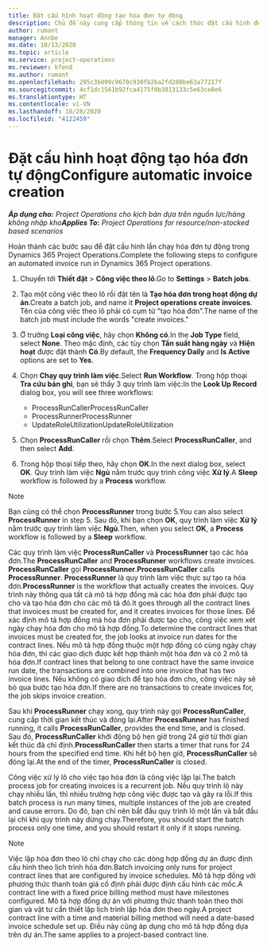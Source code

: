```yaml
---
title: Đặt cấu hình hoạt động tạo hóa đơn tự động
description: Chủ đề này cung cấp thông tin về cách thức đặt cấu hình để hệ thống tự động tạo hóa đơn.
author: rumant
manager: Annbe
ms.date: 10/13/2020
ms.topic: article
ms.service: project-operations
ms.reviewer: kfend
ms.author: rumant
ms.openlocfilehash: 295c3b099c9670c930fb2ba2fd208be63a77217f
ms.sourcegitcommit: 4cf1dc1561b92fca4175f0b3813133c5e63ce8e6
ms.translationtype: HT
ms.contentlocale: vi-VN
ms.lasthandoff: 10/28/2020
ms.locfileid: "4122459"
---
```

# <a name="configure-automatic-invoice-creation"></a><span data-ttu-id="220fc-103">Đặt cấu hình hoạt động tạo hóa đơn tự động</span><span class="sxs-lookup"><span data-stu-id="220fc-103">Configure automatic invoice creation</span></span>

<span data-ttu-id="220fc-104">_**Áp dụng cho:** Project Operations cho kịch bản dựa trên nguồn lực/hàng không nhập kho_</span><span class="sxs-lookup"><span data-stu-id="220fc-104">_**Applies To:** Project Operations for resource/non-stocked based scenarios_</span></span>


<span data-ttu-id="220fc-105">Hoàn thành các bước sau để đặt cấu hình lần chạy hóa đơn tự động trong Dynamics 365 Project Operations.</span><span class="sxs-lookup"><span data-stu-id="220fc-105">Complete the following steps to configure an automated invoice run in Dynamics 365 Project operations.</span></span>

1. <span data-ttu-id="220fc-106">Chuyển tới **Thiết đặt** > **Công việc theo lô**.</span><span class="sxs-lookup"><span data-stu-id="220fc-106">Go to **Settings** > **Batch jobs**.</span></span>
2. <span data-ttu-id="220fc-107">Tạo một công việc theo lô rồi đặt tên là **Tạo hóa đơn trong hoạt động dự án**.</span><span class="sxs-lookup"><span data-stu-id="220fc-107">Create a batch job, and name it **Project operations create invoices**.</span></span> <span data-ttu-id="220fc-108">Tên của công việc theo lô phải có cụm từ "tạo hóa đơn".</span><span class="sxs-lookup"><span data-stu-id="220fc-108">The name of the batch job must include the words "create invoices."</span></span>
3. <span data-ttu-id="220fc-109">Ở trường **Loại công việc**, hãy chọn **Không có**.</span><span class="sxs-lookup"><span data-stu-id="220fc-109">In the **Job Type** field, select **None**.</span></span> <span data-ttu-id="220fc-110">Theo mặc định, các tùy chọn **Tần suất hàng ngày** và **Hiện hoạt** được đặt thành **Có**.</span><span class="sxs-lookup"><span data-stu-id="220fc-110">By default, the **Frequency Daily** and **Is Active** options are set to **Yes**.</span></span>
4. <span data-ttu-id="220fc-111">Chọn **Chạy quy trình làm việc**.</span><span class="sxs-lookup"><span data-stu-id="220fc-111">Select **Run Workflow**.</span></span> <span data-ttu-id="220fc-112">Trong hộp thoại **Tra cứu bản ghi**, bạn sẽ thấy 3 quy trình làm việc:</span><span class="sxs-lookup"><span data-stu-id="220fc-112">In the **Look Up Record** dialog box, you will see three workflows:</span></span>

    - <span data-ttu-id="220fc-113">ProcessRunCaller</span><span class="sxs-lookup"><span data-stu-id="220fc-113">ProcessRunCaller</span></span>
    - <span data-ttu-id="220fc-114">ProcessRunner</span><span class="sxs-lookup"><span data-stu-id="220fc-114">ProcessRunner</span></span>
    - <span data-ttu-id="220fc-115">UpdateRoleUtilization</span><span class="sxs-lookup"><span data-stu-id="220fc-115">UpdateRoleUtilization</span></span>

5. <span data-ttu-id="220fc-116">Chọn **ProcessRunCaller** rồi chọn **Thêm**.</span><span class="sxs-lookup"><span data-stu-id="220fc-116">Select **ProcessRunCaller**, and then select **Add**.</span></span>
6. <span data-ttu-id="220fc-117">Trong hộp thoại tiếp theo, hãy chọn **OK**.</span><span class="sxs-lookup"><span data-stu-id="220fc-117">In the next dialog box, select **OK**.</span></span> <span data-ttu-id="220fc-118">Quy trình làm việc **Ngủ** nằm trước quy trình công việc **Xử lý**.</span><span class="sxs-lookup"><span data-stu-id="220fc-118">A **Sleep** workflow is followed by a **Process** workflow.</span></span>

  > [!NOTE]
  > <span data-ttu-id="220fc-119">Bạn cũng có thể chọn **ProcessRunner** trong bước 5.</span><span class="sxs-lookup"><span data-stu-id="220fc-119">You can also select **ProcessRunner** in step 5.</span></span> <span data-ttu-id="220fc-120">Sau đó, khi bạn chọn **OK**, quy trình làm việc **Xử lý** nằm trước quy trình làm việc **Ngủ**.</span><span class="sxs-lookup"><span data-stu-id="220fc-120">Then, when you select **OK**, a **Process** workflow is followed by a **Sleep** workflow.</span></span>

<span data-ttu-id="220fc-121">Các quy trình làm việc **ProcessRunCaller** và **ProcessRunner** tạo các hóa đơn.</span><span class="sxs-lookup"><span data-stu-id="220fc-121">The **ProcessRunCaller** and **ProcessRunner** workflows create invoices.</span></span> <span data-ttu-id="220fc-122">**ProcessRunCaller** gọi **ProcessRunner**.</span><span class="sxs-lookup"><span data-stu-id="220fc-122">**ProcessRunCaller** calls **ProcessRunner**.</span></span> <span data-ttu-id="220fc-123">**ProcessRunner** là quy trình làm việc thực sự tạo ra hóa đơn.</span><span class="sxs-lookup"><span data-stu-id="220fc-123">**ProcessRunner** is the workflow that actually creates the invoices.</span></span> <span data-ttu-id="220fc-124">Quy trình này thông qua tất cả mô tả hợp đồng mà các hóa đơn phải được tạo cho và tạo hóa đơn cho các mô tả đó.</span><span class="sxs-lookup"><span data-stu-id="220fc-124">It goes through all the contract lines that invoices must be created for, and it creates invoices for those lines.</span></span> <span data-ttu-id="220fc-125">Để xác định mô tả hợp đồng mà hóa đơn phải được tạo cho, công việc xem xét ngày chạy hóa đơn cho mô tả hợp đồng.</span><span class="sxs-lookup"><span data-stu-id="220fc-125">To determine the contract lines that invoices must be created for, the job looks at invoice run dates for the contract lines.</span></span> <span data-ttu-id="220fc-126">Nếu mô tả hợp đồng thuộc một hợp đồng có cùng ngày chạy hóa đơn, thì các giao dịch được kết hợp thành một hóa đơn và có 2 mô tả hóa đơn.</span><span class="sxs-lookup"><span data-stu-id="220fc-126">If contract lines that belong to one contract have the same invoice run date, the transactions are combined into one invoice that has two invoice lines.</span></span> <span data-ttu-id="220fc-127">Nếu không có giao dịch để tạo hóa đơn cho, công việc này sẽ bỏ qua bước tạo hóa đơn.</span><span class="sxs-lookup"><span data-stu-id="220fc-127">If there are no transactions to create invoices for, the job skips invoice creation.</span></span>

<span data-ttu-id="220fc-128">Sau khi **ProcessRunner** chạy xong, quy trình này gọi **ProcessRunCaller**, cung cấp thời gian kết thúc và đóng lại.</span><span class="sxs-lookup"><span data-stu-id="220fc-128">After **ProcessRunner** has finished running, it calls **ProcessRunCaller**, provides the end time, and is closed.</span></span> <span data-ttu-id="220fc-129">Sau đó, **ProcessRunCaller** khởi động bộ hẹn giờ trong 24 giờ từ thời gian kết thúc đã chỉ định.</span><span class="sxs-lookup"><span data-stu-id="220fc-129">**ProcessRunCaller** then starts a timer that runs for 24 hours from the specified end time.</span></span> <span data-ttu-id="220fc-130">Khi hết bộ hẹn giờ, **ProcessRunCaller** sẽ đóng lại.</span><span class="sxs-lookup"><span data-stu-id="220fc-130">At the end of the timer, **ProcessRunCaller** is closed.</span></span>

<span data-ttu-id="220fc-131">Công việc xử lý lô cho việc tạo hóa đơn là công việc lặp lại.</span><span class="sxs-lookup"><span data-stu-id="220fc-131">The batch process job for creating invoices is a recurrent job.</span></span> <span data-ttu-id="220fc-132">Nếu quy trình lô này chạy nhiều lần, thì nhiều trường hợp công việc được tạo và gây ra lỗi.</span><span class="sxs-lookup"><span data-stu-id="220fc-132">If this batch process is run many times, multiple instances of the job are created and cause errors.</span></span> <span data-ttu-id="220fc-133">Do đó, bạn chỉ nên bắt đầu quy trình lô một lần và bắt đầu lại chỉ khi quy trình này dừng chạy.</span><span class="sxs-lookup"><span data-stu-id="220fc-133">Therefore, you should start the batch process only one time, and you should restart it only if it stops running.</span></span>

> [!NOTE]
> <span data-ttu-id="220fc-134">Việc lập hóa đơn theo lô chỉ chạy cho các dòng hợp đồng dự án được định cấu hình theo lịch trình hóa đơn.</span><span class="sxs-lookup"><span data-stu-id="220fc-134">Batch invoicing only runs for project contract lines that are configured by invoice schedules.</span></span> <span data-ttu-id="220fc-135">Mô tả hợp đồng với phương thức thanh toán giá cố định phải được định cấu hình các mốc.</span><span class="sxs-lookup"><span data-stu-id="220fc-135">A contract line with a fixed price billing method must have milestones configured.</span></span> <span data-ttu-id="220fc-136">Mô tả hợp đồng dự án với phương thức thanh toán theo thời gian và vật tư cần thiết lập lịch trình lập hóa đơn theo ngày.</span><span class="sxs-lookup"><span data-stu-id="220fc-136">A project contract line with a time and material billing method will need a date-based invoice schedule set up.</span></span> <span data-ttu-id="220fc-137">Điều này cũng áp dụng cho mô tả hợp đồng dựa trên dự án.</span><span class="sxs-lookup"><span data-stu-id="220fc-137">The same applies to a project-based contract line.</span></span>     
